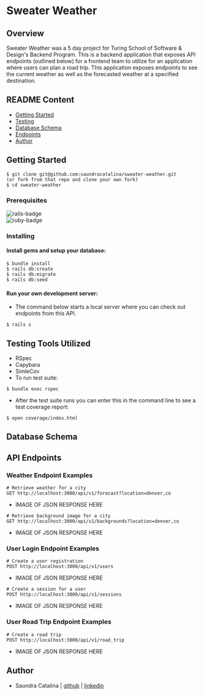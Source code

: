 # Sweater Weather  

## Overview  
Sweater Weather was a 5 day project for Turing School of Software & Design's Backend Program. This is a backend application that exposes API endpoints (outlined below) for a frontend team to utilize for an application where users can plan a road trip. This application exposes endpoints to see the current weather as well as the forecasted weather at a specified destination.  

## README Content
- [Getting Started](#getting-started)
- [Testing](#testing)
- [Database Schema](#database-schema)
- [Endpoints](#endpoints)
- [Author](#author)

## Getting Started  
```  
$ git clone git@github.com:saundracatalina/sweater-weather.git
(or fork from that repo and clone your own fork)  
$ cd sweater-weather  
```  
### Prerequisites  
![rails-badge](https://img.shields.io/badge/Rails-5.2.4-informational?style=flat-square)    
![ruby-badge](https://img.shields.io/badge/Ruby-2.5.3-informational?style=flat-square)  

### Installing
#### Install gems and setup your database:
```
$ bundle install
$ rails db:create
$ rails db:migrate
$ rails db:seed
```
#### Run your own development server:  
- The command below starts a local server where you can check out endpoints from this API.  
```
$ rails s
```

## Testing Tools Utilized
- RSpec  
- Capybara  
- SimleCov  
- To run test suite:  
```
$ bundle exec rspec  
```
- After the test suite runs you can enter this in the command line to see a test coverage report:  
```
$ open coverage/index.html
```  

## Database Schema




## API Endpoints
### Weather Endpoint Examples
```
# Retrieve weather for a city
GET http://localhost:3000/api/v1/forecast?location=denver,co
```
- IMAGE OF JSON RESPONSE HERE

```
# Retrieve background image for a city
GET http://localhost:3000/api/v1/backgrounds?location=denver,co
```
- IMAGE OF JSON RESPONSE HERE

### User Login Endpoint Examples

```
# Create a user registration
POST http://localhost:3000/api/v1/users
```
- IMAGE OF JSON RESPONSE HERE

```
# Create a session for a user
POST http://localhost:3000/api/v1/sessions
```
- IMAGE OF JSON RESPONSE HERE

### User Road Trip Endpoint Examples

```
# Create a road trip
POST http://localhost:3000/api/v1/road_trip
```
- IMAGE OF JSON RESPONSE HERE


## Author

- Saundra Catalina | [github](https://github.com/saundracatalina) | [linkedin](https://www.linkedin.com/in/saundra-catalina/)
